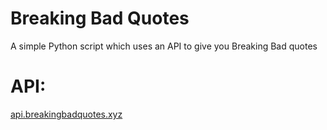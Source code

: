 # Breaking Bad Quotes
A simple Python script which uses an API to give you Breaking Bad quotes

# API:
[api.breakingbadquotes.xyz](api.breakingbadquotes.xyz)
